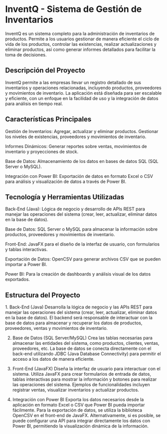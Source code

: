 <h1>InventQ - Sistema de Gestión de Inventarios</h1>
InventQ es un sistema completo para la administración de inventarios de productos. Permite a los usuarios gestionar de manera eficiente el ciclo de vida de los productos, controlar las existencias, realizar actualizaciones y eliminar productos, así como generar informes detallados para facilitar la toma de decisiones.

<h2>Descripción del Proyecto</h2>
InventQ permite a las empresas llevar un registro detallado de sus inventarios y operaciones relacionadas, incluyendo productos, proveedores y movimientos de inventario. La aplicación está diseñada para ser escalable y eficiente, con un enfoque en la facilidad de uso y la integración de datos para análisis en tiempo real.

<h2>Características Principales</h2>
Gestión de Inventarios: Agregar, actualizar y eliminar productos. Gestionar los niveles de existencias, proveedores y movimientos de inventario.

Informes Dinámicos: Generar reportes sobre ventas, movimientos de inventario y proyecciones de stock.

Base de Datos: Almacenamiento de los datos en bases de datos SQL (SQL Server o MySQL).

Integración con Power BI: Exportación de datos en formato Excel o CSV para análisis y visualización de datos a través de Power BI.

<h2>Tecnología y Herramientas Utilizadas</h2>
Back-End (Java): Lógica de negocio y desarrollo de APIs REST para manejar las operaciones del sistema (crear, leer, actualizar, eliminar datos en la base de datos).

Base de Datos: SQL Server o MySQL para almacenar la información sobre productos, proveedores y movimientos de inventario.

Front-End: JavaFX para el diseño de la interfaz de usuario, con formularios y tablas interactivas.

Exportación de Datos: OpenCSV para generar archivos CSV que se pueden importar a Power BI.

Power BI: Para la creación de dashboards y análisis visual de los datos exportados.



<h2>Estructura del Proyecto</h2>
1. Back-End (Java)
Desarrolla la lógica de negocio y las APIs REST para manejar las operaciones del sistema (crear, leer, actualizar, eliminar datos en la base de datos). El backend será responsable de interactuar con la base de datos para almacenar y recuperar los datos de productos, proveedores, ventas y movimientos de inventario.

2. Base de Datos (SQL Server/MySQL)
Crea las tablas necesarias para almacenar las entidades del sistema, como productos, clientes, ventas, proveedores, etc. La base de datos se conecta directamente con el back-end utilizando JDBC (Java Database Connectivity) para permitir el acceso a los datos de manera eficiente.

3. Front-End (JavaFX)
Diseña la interfaz de usuario para interactuar con el sistema. Utiliza JavaFX para crear formularios de entrada de datos, tablas interactivas para mostrar la información y botones para realizar las operaciones del sistema. Ejemplos de funcionalidades incluyen registrar ventas, visualizar inventarios y actualizar productos.

4. Integración con Power BI
Exporta los datos necesarios desde la aplicación en formato Excel o CSV que Power BI pueda importar fácilmente. Para la exportación de datos, se utiliza la biblioteca OpenCSV en el front-end de JavaFX. Alternativamente, si es posible, se puede configurar una API para integrar directamente los datos con Power BI, permitiendo la visualización dinámica de la información.

